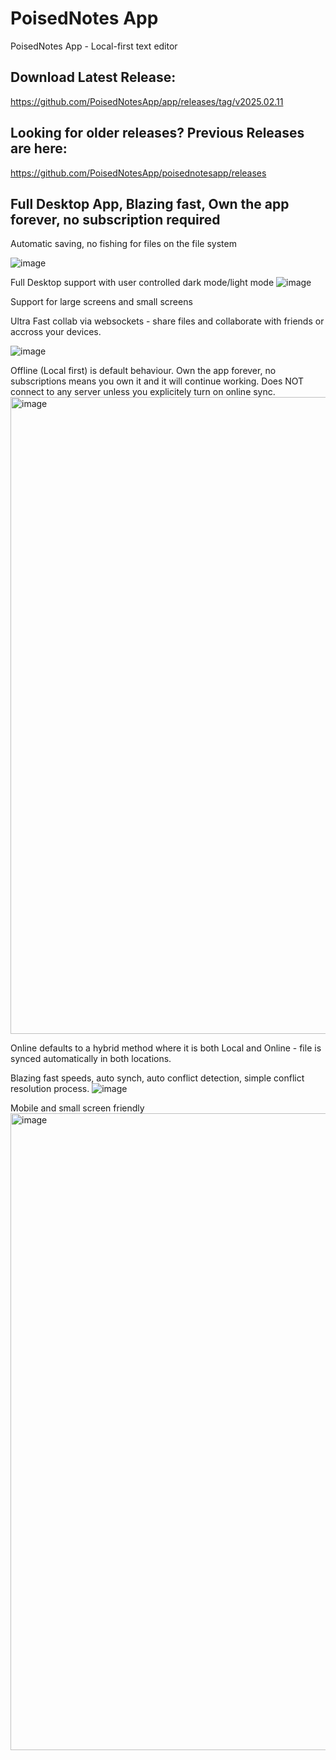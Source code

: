 # PoisedNotes App
PoisedNotes App - Local-first text editor

## Download Latest Release:
https://github.com/PoisedNotesApp/app/releases/tag/v2025.02.11

## Looking for older releases? Previous Releases are here:
https://github.com/PoisedNotesApp/poisednotesapp/releases


## Full Desktop App, Blazing fast, Own the app forever, no subscription required
Automatic saving, no fishing for files on the file system

![image](https://github.com/user-attachments/assets/e07b67b4-bc16-4be2-8682-9b42ca9475f2)

Full Desktop support with user controlled dark mode/light mode
![image](https://github.com/user-attachments/assets/6de6ff51-e7e1-416f-976e-d61783f4bd1c)

Support for large screens and small screens



Ultra Fast collab via websockets - share files and collaborate with friends or accross your devices.


![image](https://github.com/user-attachments/assets/c1f83be3-3903-4a49-9a67-12918b3d91c5)




Offline (Local first) is default behaviour. Own the app forever, no subscriptions means you own it and it will continue working.
Does NOT connect to any server unless you explicitely turn on online sync.
<img width="1019" alt="image" src="https://github.com/user-attachments/assets/9f61a375-c9c4-443f-9237-8e411a937bda" />

Online defaults to a hybrid method where it is both Local and Online - file is synced automatically in both locations.

Blazing fast speeds, auto synch, auto conflict detection, simple conflict resolution process.
![image](https://github.com/user-attachments/assets/6dadc42d-8cac-4783-8f98-9d5e4bbc59fb)

Mobile and small screen friendly
<img width="1019" alt="image" src="https://github.com/user-attachments/assets/9d16a09d-5499-48f8-8f3d-aba22a2bdcdc" />




